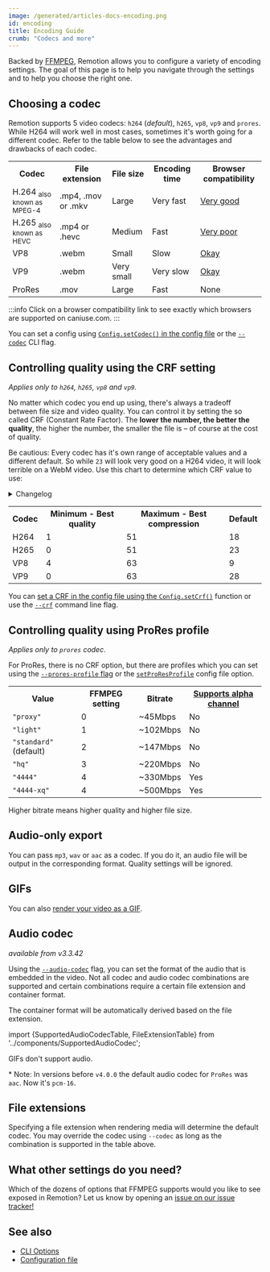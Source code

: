 ```yaml
---
image: /generated/articles-docs-encoding.png
id: encoding
title: Encoding Guide
crumb: "Codecs and more"
---
```


Backed by [FFMPEG](https://ffmpeg.org/), Remotion allows you to configure a variety of encoding settings. The goal of this page is to help you navigate through the settings and to help you choose the right one.

## Choosing a codec

Remotion supports 5 video codecs: `h264` (_default_), `h265`, `vp8`, `vp9` and `prores`. While H264 will work well in most cases, sometimes it's worth going for a different codec. Refer to the table below to see the advantages and drawbacks of each codec.

<table>
  <tr>
    <th>Codec</th>
    <th>File extension</th>
    <th>File size</th>
    <th>Encoding time</th>
    <th>Browser compatibility</th>
  </tr>
  <tr>
    <td>H.264 <sub>also known as MPEG-4</sub></td>
    <td>.mp4, .mov or .mkv</td>
    <td style={{color: 'red'}}>Large</td>
    <td style={{color: 'green', fontWeight: 'bold'}}>Very fast</td>
    <td><a href="https://caniuse.com/mpeg4" style={{color: 'green', fontWeight: 'bold'}}>Very good</a></td>
  </tr>
  <tr>
    <td>H.265 <sub>also known as HEVC</sub></td>
    <td>.mp4 or .hevc</td>
    <td style={{color: 'darkorange'}}>Medium</td>
    <td style={{color: 'green'}}>Fast</td>
    <td><a href="https://caniuse.com/hevc" style={{color: 'red', fontWeight: 'bold'}}>Very poor</a></td>
  </tr>
  <tr>
    <td>VP8</td>
    <td>.webm</td>
    <td style={{color: 'green'}}>Small</td>
    <td style={{color: 'red'}}>Slow</td>
    <td><a href="https://caniuse.com/webm" style={{color: 'darkorange'}}>Okay</a></td>
  </tr>
  <tr>
    <td>VP9</td>
    <td>.webm</td>
    <td style={{color: 'green', fontWeight: 'bold'}}>Very small</td>
    <td style={{color: 'red', fontWeight: 'bold'}}>Very slow</td>
    <td><a href="https://caniuse.com/webm" style={{color: 'darkorange'}}>Okay</a></td>
  </tr>
  <tr>
    <td>ProRes</td>
    <td>.mov</td>
    <td style={{color: 'red'}}>Large</td>
    <td style={{color: 'green'}}>Fast</td>
    <td style={{color: 'red', fontWeight: 'bold'}}>None</td>
  </tr>
</table>

:::info
Click on a browser compatibility link to see exactly which browsers are supported on caniuse.com.
:::

You can set a config using [`Config.setCodec()` in the config file](/docs/config#setcodec) or the [`--codec`](/docs/cli) CLI flag.

## Controlling quality using the CRF setting

_Applies only to `h264`, `h265`, `vp8` and `vp9`._

No matter which codec you end up using, there's always a tradeoff between file size and video quality. You can control it by setting the so called CRF (Constant Rate Factor). The **lower the number, the better the quality**, the higher the number, the smaller the file is – of course at the cost of quality.

Be cautious: Every codec has it's own range of acceptable values and a different default. So while `23` will look very good on a H264 video, it will look terrible on a WebM video. Use this chart to determine which CRF value to use:

<details style={{fontSize: '0.9em'}}>
<summary>
Changelog
</summary>
<ul>
<li>
Since version 2.1.3, Remotion doesn't allow the CRF to be set to <code>0</code> anymore because of the issues it causes on macOS/iOS and possible other scenarios. Set the CRF to 1 or higher.
</li>
</ul>
</details>
<div style={{height: 10}}/>
<table>
<tr>
<th>
Codec
</th>
<th>
Minimum - Best quality
</th>
<th>
Maximum - Best compression
</th>
<th>
Default
</th>
</tr>
<tr>
<td>
H264
</td>
<td>
1
</td>
<td>
51</td>
<td>
18
</td>
</tr>
<tr>
<td>
H265
</td>
<td>
0
</td>
<td>
51</td>
<td>
23
</td>
</tr>
<tr>
<td>
VP8
</td>
<td>
4
</td>
<td>
63</td>
<td>
9
</td>
</tr>
<tr>
<td>
VP9
</td>
<td>
0
</td>
<td>
63</td>
<td>
28
</td>
</tr>
</table>

You can [set a CRF in the config file using the `Config.setCrf()`](/docs/config#setcrf) function or use the [`--crf`](/docs/cli#flags) command line flag.

## Controlling quality using ProRes profile

_Applies only to `prores` codec_.

For ProRes, there is no CRF option, but there are profiles which you can set using the [`--prores-profile` flag](/docs/cli/render#--prores-profile) or the [`setProResProfile`](/docs/config#setproresprofile) config file option.

<table>
  <tr>
    <th>
      Value
    </th>
    <th>
      FFMPEG setting
    </th>
    <th>
      Bitrate
    </th>
    <th>
      <a href="/docs/transparent-videos">Supports alpha channel</a>
    </th>
  </tr>
  <tr>
    <td>
      <code>"proxy"</code>
    </td>
    <td>0</td>
    <td>~45Mbps</td>
    <td>No</td>
  </tr>
  <tr>
    <td>
      <code>"light"</code>
    </td>
    <td>1</td>
    <td>~102Mbps</td>
    <td>No</td>
  </tr>
  <tr>
    <td>
      <code>"standard"</code> (default)
    </td>
    <td>2</td>
    <td>~147Mbps</td>
    <td>No</td>
  </tr>
  <tr>
    <td>
      <code>"hq"</code>
    </td>
    <td>3</td>
    <td>~220Mbps</td>
    <td>No</td>
  </tr>
  <tr>
    <td>
      <code>"4444"</code>
    </td>
    <td>4</td>
    <td>~330Mbps</td>
    <td>Yes</td>
  </tr>
  <tr>
    <td>
      <code>"4444-xq"</code>
    </td>
    <td>4</td>
    <td>~500Mbps</td>
    <td>Yes</td>
  </tr>
</table>

Higher bitrate means higher quality and higher file size.

## Audio-only export

You can pass `mp3`, `wav` or `aac` as a codec. If you do it, an audio file will be output in the corresponding format. Quality settings will be ignored.

## GIFs

You can also [render your video as a GIF](/docs/render-as-gif).

## Audio codec

_available from v3.3.42_

Using the [`--audio-codec`](/docs/config#setaudiocodec) flag, you can set the format of the audio that is embedded in the video. Not all codec and audio codec combinations are supported and certain combinations require a certain file extension and container format.

The container format will be automatically derived based on the file extension.

import {SupportedAudioCodecTable, FileExtensionTable} from '../components/SupportedAudioCodec';

<SupportedAudioCodecTable />

GIFs don't support audio.

\* Note: In versions before `v4.0.0` the default audio codec for `ProRes` was `aac`. Now it's `pcm-16`.

## File extensions

Specifying a file extension when rendering media will determine the default codec. You may override the codec using `--codec` as long as the combination is supported in the table above.

<FileExtensionTable />

## What other settings do you need?

Which of the dozens of options that FFMPEG supports would you like to see exposed in Remotion? Let us know by opening an [issue on our issue tracker!](https://github.com/remotion-dev/remotion/issues)

## See also

- [CLI Options](/docs/cli)
- [Configuration file](/docs/config)
